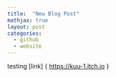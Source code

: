 ```yaml
---
title:  "New Blog Post"
mathjax: true
layout: post
categories: 
  - github
  - website
---
```


testing
[link] { https://kuu-1.itch.io }
